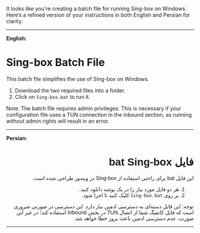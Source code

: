 It looks like you're creating a batch file for running Sing-box on Windows. Here’s a refined version of your instructions in both English and Persian for clarity:

---

**English:**

# Sing-box Batch File

This batch file simplifies the use of Sing-box on Windows. 

1. Download the two required files into a folder.
2. Click on `Sing-box.bat` to run it.

Note: The batch file requires admin privileges. This is necessary if your configuration file uses a TUN connection in the inbound section, as running without admin rights will result in an error.

---

**Persian:**
<div dir="rtl" style="font-family: Arial, sans-serif; font-size: 14px;">


# فایل bat Sing-box

این فایل bat برای راحتی استفاده از Sing-box در ویندوز طراحی شده است.

1. هر دو فایل مورد نیاز را در یک پوشه دانلود کنید.
2. بر روی `Sing-box.bat` کلیک کنید تا اجرا شود.

توجه: این فایل دسته‌ای به دسترسی ادمین نیاز دارد. این دسترسی در صورتی ضروری است که فایل کانفیگ شما از اتصال TUN در بخش Inbound استفاده کند؛ در غیر این صورت، عدم دسترسی ادمین باعث بروز خطا خواهد شد.
</div>

---

